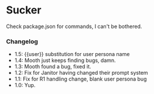# Sucker

Check package.json for commands, I can't be bothered.

### Changelog

- 1.5: {{user}} substitution for user persona name
- 1.4: Mooth just keeps finding bugs, damn.
- 1.3: Mooth found a bug, fixed it.
- 1.2: Fix for Janitor having changed their prompt system
- 1.1: Fix for R1 handling change, blank user persona bug
- 1.0: Yup.
